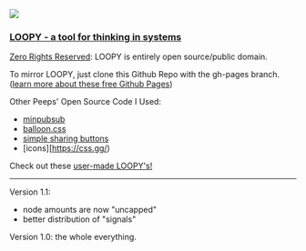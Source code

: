 ![](https://i.imgur.com/S8c7E8o.gif)

### [LOOPY - a tool for thinking in systems](http://ncase.me/loopy/)

[Zero Rights Reserved](http://creativecommons.org/publicdomain/zero/1.0/): 
LOOPY is entirely open source/public domain.

To mirror LOOPY, just clone this Github Repo with the gh-pages branch.    
([learn more about these free Github Pages](https://pages.github.com/))

Other Peeps' Open Source Code I Used:
- [minpubsub](https://github.com/daniellmb/MinPubSub)
- [balloon.css](https://kazzkiq.github.io/balloon.css/)
- [simple sharing buttons](https://simplesharingbuttons.com/)
- [icons][https://css.gg/)

Check out these [user-made LOOPY's!](http://ncase.me/loopy/v1.1/pages/examples)

---

Version 1.1:    
- node amounts are now "uncapped"    
- better distribution of "signals"

Version 1.0: the whole everything.
